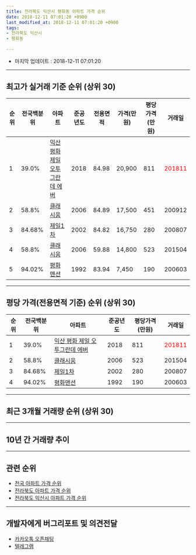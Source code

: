 ```yaml
---
title: 전라북도 익산시 평화동 아파트 가격 순위
date: 2018-12-11 07:01:20 +0900
last_modified_at: 2018-12-11 07:01:20 +0900
tags:
- 전라북도 익산시
- 평화동

---
```


* 마지막 업데이트 : 2018-12-11 07:01:20

---

## 최고가 실거래 기준 순위 (상위 30)


|순위|전국백분위|아파트|준공년도|전용면적|가격(만원)|평당가격(만원)|거래일|
|---|---|---|---|---|---|---|---|
|1|39.0%|[익산 평화 제일 오투그란데 에버](https://search.naver.com/search.naver?query=%EC%A0%84%EB%9D%BC%EB%B6%81%EB%8F%84+%EC%9D%B5%EC%82%B0%EC%8B%9C+%ED%8F%89%ED%99%94%EB%8F%99+%EC%9D%B5%EC%82%B0+%ED%8F%89%ED%99%94+%EC%A0%9C%EC%9D%BC+%EC%98%A4%ED%88%AC%EA%B7%B8%EB%9E%80%EB%8D%B0+%EC%97%90%EB%B2%84)|2018|84.98|20,900|811|<span style="color:red">201811</span>|
|2|58.8%|[클래시움](https://search.naver.com/search.naver?query=%EC%A0%84%EB%9D%BC%EB%B6%81%EB%8F%84+%EC%9D%B5%EC%82%B0%EC%8B%9C+%ED%8F%89%ED%99%94%EB%8F%99+%ED%81%B4%EB%9E%98%EC%8B%9C%EC%9B%80)|2006|84.89|17,500|451|200912|
|3|84.68%|[제일1차](https://search.naver.com/search.naver?query=%EC%A0%84%EB%9D%BC%EB%B6%81%EB%8F%84+%EC%9D%B5%EC%82%B0%EC%8B%9C+%ED%8F%89%ED%99%94%EB%8F%99+%EC%A0%9C%EC%9D%BC1%EC%B0%A8)|2002|84.82|16,750|280|200807|
|4|58.8%|[클래시움](https://search.naver.com/search.naver?query=%EC%A0%84%EB%9D%BC%EB%B6%81%EB%8F%84+%EC%9D%B5%EC%82%B0%EC%8B%9C+%ED%8F%89%ED%99%94%EB%8F%99+%ED%81%B4%EB%9E%98%EC%8B%9C%EC%9B%80)|2006|59.88|14,800|523|201504|
|5|94.02%|[평화맨션](https://search.naver.com/search.naver?query=%EC%A0%84%EB%9D%BC%EB%B6%81%EB%8F%84+%EC%9D%B5%EC%82%B0%EC%8B%9C+%ED%8F%89%ED%99%94%EB%8F%99+%ED%8F%89%ED%99%94%EB%A7%A8%EC%85%98)|1992|83.94|7,450|190|200603|


---

## 평당 가격(전용면적 기준) 순위 (상위 30)


|순위|전국백분위|아파트|준공년도|평당가격(만원)|거래일|
|---|---|---|---|---|---|
|1|39.0%|[익산 평화 제일 오투그란데 에버](https://search.naver.com/search.naver?query=%EC%A0%84%EB%9D%BC%EB%B6%81%EB%8F%84+%EC%9D%B5%EC%82%B0%EC%8B%9C+%ED%8F%89%ED%99%94%EB%8F%99+%EC%9D%B5%EC%82%B0+%ED%8F%89%ED%99%94+%EC%A0%9C%EC%9D%BC+%EC%98%A4%ED%88%AC%EA%B7%B8%EB%9E%80%EB%8D%B0+%EC%97%90%EB%B2%84)|2018|811|<span style="color:red">201811</span>|
|2|58.8%|[클래시움](https://search.naver.com/search.naver?query=%EC%A0%84%EB%9D%BC%EB%B6%81%EB%8F%84+%EC%9D%B5%EC%82%B0%EC%8B%9C+%ED%8F%89%ED%99%94%EB%8F%99+%ED%81%B4%EB%9E%98%EC%8B%9C%EC%9B%80)|2006|523|201504|
|3|84.68%|[제일1차](https://search.naver.com/search.naver?query=%EC%A0%84%EB%9D%BC%EB%B6%81%EB%8F%84+%EC%9D%B5%EC%82%B0%EC%8B%9C+%ED%8F%89%ED%99%94%EB%8F%99+%EC%A0%9C%EC%9D%BC1%EC%B0%A8)|2002|280|200807|
|4|94.02%|[평화맨션](https://search.naver.com/search.naver?query=%EC%A0%84%EB%9D%BC%EB%B6%81%EB%8F%84+%EC%9D%B5%EC%82%B0%EC%8B%9C+%ED%8F%89%ED%99%94%EB%8F%99+%ED%8F%89%ED%99%94%EB%A7%A8%EC%85%98)|1992|190|200603|


---

## 최근 3개월 거래량 순위 (상위 30)


<div style="width:100%;">
    <canvas id="deal_count_ranking" height="250"></canvas>
</div>


<script>
new Chart(document.getElementById("deal_count_ranking"), {
    type: 'horizontalBar',
    data: {
        labels: ['제일1차', '클래시움', '평화맨션', '익산 평화 제일 오투그란데 에버'],
        datasets: [{
            label: '실거래 수',
            data: [10, 3, 1, 1],
            borderColor: "rgba(255, 0, 128, 1)",
            backgroundColor: "rgba(255, 0, 128, 0.5)",
            fill: false,
        }]
    },
    options: {
        responsive: true,
        title: {
            display: true,
            text: '최근 3개월 거래량 순위'
        },
        tooltips: {
            mode: 'index',
            intersect: false,
            callbacks: {
                title: function(tooltipItems, data) {
                    return "실거래 수:";
                },
                label: function(tooltipItem, data) {
                    return data.labels[tooltipItem.index] + ": " + tooltipItem.xLabel;
                }
            }
        },
        hover: {
            mode: 'nearest',
            intersect: true
        },
        scales: {
            xAxes: [{
                display: true,
                scaleLabel: {
                    display: true,
                    labelString: '실거래 수'
                },
                ticks: {
                    suggestedMin: 0,
                }
            }],
            yAxes: [{
                display: true,
                ticks: {
                    autoSkip: false,
                    callback: function(value, index, values) {
                        if (value.length > 15)
                            return value.substr(0, 13) + "...";
                        else
                            return value;
                    }
                },
                scaleLabel: {
                    display: false,
                }
            }]
        }
    }
});

</script>


---

## 10년 간 거래량 추이


<div style="width:100%;">
    <canvas id="deal_progress" height="250"></canvas>
</div>

<script>
new Chart(document.getElementById("deal_progress"), {
    type: 'line',
    data: {
        labels: ['200812','200901','200902','200903','200904','200905','200906','200907','200908','200909','200910','200911','200912','201001','201002','201003','201004','201005','201006','201007','201008','201009','201010','201011','201012','201101','201102','201103','201104','201105','201106','201107','201108','201109','201110','201111','201112','201201','201202','201203','201204','201205','201206','201207','201208','201209','201210','201211','201212','201301','201302','201303','201304','201305','201306','201307','201308','201309','201310','201311','201312','201401','201402','201403','201404','201405','201406','201407','201408','201409','201410','201411','201412','201501','201502','201503','201504','201505','201506','201507','201508','201509','201510','201511','201512','201601','201602','201603','201604','201605','201606','201607','201608','201609','201610','201611','201612','201701','201702','201703','201704','201705','201706','201707','201708','201709','201710','201711','201712','201801','201802','201803','201804','201805','201806','201807','201808','201809','201810','201811','201812'],
        datasets: [{
            label: '실거래 수',
            pointRadius: 1,
            data: [3, 4, 7, 41, 93, 6, 5, 3, 12, 6, 5, 4, 3, 4, 2, 8, 6, 4, 5, 2, 4, 2, 3, 4, 4, 5, 5, 4, 3, 3, 4, 4, 5, 3, 8, 7, 12, 2, 5, 9, 2, 4, 4, 4, 3, 2, 6, 7, 1, 0, 3, 4, 6, 2, 3, 8, 2, 4, 7, 4, 3, 2, 5, 7, 4, 4, 3, 0, 4, 4, 7, 8, 4, 7, 6, 10, 6, 4, 5, 6, 4, 4, 3, 6, 1, 5, 7, 3, 7, 8, 5, 12, 5, 11, 5, 4, 7, 7, 2, 5, 3, 3, 2, 4, 2, 1, 8, 3, 2, 2, 3, 3, 3, 5, 5, 4, 5, 6, 11, 3, 1],
            borderColor: "rgba(255, 201, 14, 1)",
            backgroundColor: "rgba(255, 201, 14, 0.5)",
            fill: true,
        }]
    },
    options: {
        responsive: true,
        title: {
            display: true,
            text: '10년간 거래량 추이'
        },
        tooltips: {
            mode: 'index',
            intersect: false,
        },
        hover: {
            mode: 'nearest',
            intersect: true
        },
        scales: {
            xAxes: [{
                display: true,
                scaleLabel: {
                    display: true,
                    labelString: '년/월'
                }
            }],
            yAxes: [{
                display: true,
                ticks: {
                    suggestedMin: 0,
                },
                scaleLabel: {
                    display: true,
                    labelString: '실거래 수'
                }
            }]
        }
    }
});

</script>


---

## 관련 순위

- [전국 아파트 가격 순위](https://inasie.github.io/apt-ranking/전국)
- [전라북도 아파트 가격 순위](https://inasie.github.io/apt-ranking/전라북도)
- [전라북도 익산시 아파트 가격 순위](https://inasie.github.io/apt-ranking/전라북도-익산시)


---

## 개발자에게 버그리포트 및 의견전달

- [카카오톡 오픈채팅](https://open.kakao.com/o/gLJUAP4)
- [텔레그램](https://t.me/inasie)

